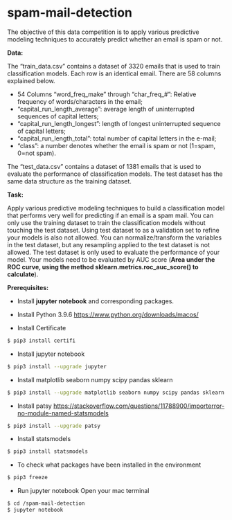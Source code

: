 # spam-mail-detection
The objective of this data competition is to apply various predictive modeling techniques to accurately predict whether an email is spam or not.

**Data:**

The “train_data.csv” contains a dataset of 3320 emails that is used to train classification models. Each row is an identical email. There are 58 columns explained below.
* 54 Columns “word_freq_make” through “char_freq_#”: Relative frequency of words/characters in the email;
* “capital_run_length_average”: average length of uninterrupted sequences of capital letters;
* “capital_run_length_longest”: length of longest uninterrupted sequence of capital letters;
* “capital_run_length_total”: total number of capital letters in the e-mail;
* “class”: a number denotes whether the email is spam or not (1=spam, 0=not spam).

The “test_data.csv” contains a dataset of 1381 emails that is used to evaluate the performance of classification models. The test dataset has the same data structure as the training dataset.

**Task:**

Apply various predictive modeling techniques to build a classification model that performs very well for predicting if an email is a spam mail.
You can only use the training dataset to train the classification models without touching the test dataset. Using test dataset to as a validation set to refine your models is also not allowed. You can normalize/transform the variables in the test dataset, but any resampling applied to the test dataset is not allowed. The test dataset is only used to evaluate the performance of your model. Your models need to be evaluated by AUC score (**Area under the ROC curve, using the method sklearn.metrics.roc_auc_score() to calculate**).

**Prerequisites:**

* Install **jupyter notebook** and corresponding packages.

* Install Python 3.9.6 https://www.python.org/downloads/macos/

* Install Certificate 
```bash
$ pip3 install certifi 
````
* Install jupyter notebook
```bash
$ pip3 install --upgrade jupyter
````
* Install matplotlib seaborn numpy scipy pandas sklearn
```bash
$ pip3 install --upgrade matplotlib seaborn numpy scipy pandas sklearn
````
* Install patsy https://stackoverflow.com/questions/11788900/importerror-no-module-named-statsmodels
```bash
$ pip3 install --upgrade patsy
````
* Install statsmodels
```bash
$ pip3 install statsmodels
````
* To check what packages have been installed in the environment
```bash
$ pip3 freeze
````

* Run jupyter notebook Open your mac terminal
```bash 
$ cd /spam-mail-detection
$ jupyter notebook
````
